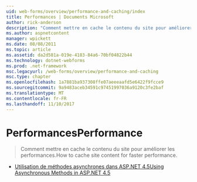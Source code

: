 ```yaml
---
uid: web-forms/overview/performance-and-caching/index
title: Performances | Documents Microsoft
author: rick-anderson
description: "Comment mettre en cache le contenu du site pour améliorer les performances."
ms.author: aspnetcontent
manager: wpickett
ms.date: 08/08/2011
ms.topic: article
ms.assetid: da2d581a-019e-4183-84a6-70bf04822b44
ms.technology: dotnet-webforms
ms.prod: .net-framework
msc.legacyurl: /web-forms/overview/performance-and-caching
msc.type: chapter
ms.openlocfilehash: 1a7881ba937308ffe07aeeeaafd5e6422f9fcce9
ms.sourcegitcommit: 9a9483aceb34591c97451997036a9120c3fe2baf
ms.translationtype: MT
ms.contentlocale: fr-FR
ms.lasthandoff: 11/10/2017
---
```

<a name="performance"></a><span data-ttu-id="59de9-103">Performances</span><span class="sxs-lookup"><span data-stu-id="59de9-103">Performance</span></span>
====================
> <span data-ttu-id="59de9-104">Comment mettre en cache le contenu du site pour améliorer les performances.</span><span class="sxs-lookup"><span data-stu-id="59de9-104">How to cache site content for faster performance.</span></span>


- [<span data-ttu-id="59de9-105">Utilisation de méthodes asynchrones dans ASP.NET 4.5</span><span class="sxs-lookup"><span data-stu-id="59de9-105">Using Asynchronous Methods in ASP.NET 4.5</span></span>](using-asynchronous-methods-in-aspnet-45.md)
